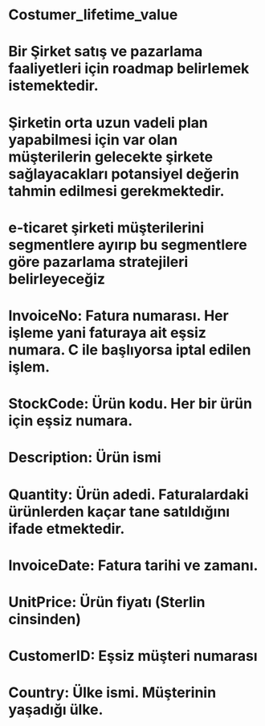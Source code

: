# Costumer_lifetime_value

# Bir Şirket satış ve pazarlama faaliyetleri için roadmap belirlemek istemektedir.
# Şirketin orta uzun vadeli plan yapabilmesi için var olan müşterilerin gelecekte şirkete sağlayacakları potansiyel değerin tahmin edilmesi gerekmektedir.
# e-ticaret şirketi müşterilerini segmentlere ayırıp bu segmentlere göre pazarlama stratejileri belirleyeceğiz

# InvoiceNo: Fatura numarası. Her işleme yani faturaya ait eşsiz numara. C ile başlıyorsa iptal edilen işlem.
# StockCode: Ürün kodu. Her bir ürün için eşsiz numara.
# Description: Ürün ismi
# Quantity: Ürün adedi. Faturalardaki ürünlerden kaçar tane satıldığını ifade etmektedir.
# InvoiceDate: Fatura tarihi ve zamanı.
# UnitPrice: Ürün fiyatı (Sterlin cinsinden)
# CustomerID: Eşsiz müşteri numarası
# Country: Ülke ismi. Müşterinin yaşadığı ülke.
